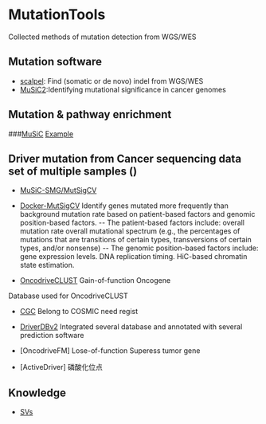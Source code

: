 # MutationTools
Collected methods of mutation detection from WGS/WES

## Mutation software
- [scalpel](http://scalpel.sourceforge.net/manual.html): Find (somatic or de novo) indel from WGS/WES 
- [MuSiC2](https://github.com/ding-lab/MuSiC2):Identifying mutational significance in cancer genomes

## Mutation & pathway enrichment
###[MuSiC](http://gmt.genome.wustl.edu/packages/genome-music/index.html)
[Example](http://wp.zxzyl.com/?p=276)

## Driver mutation from Cancer sequencing data set of multiple samples ()
- [MuSiC-SMG/MutSigCV](http://software.broadinstitute.org/cancer/software/genepattern/modules/docs/MutSigCV) 
- [Docker-MutSigCV](https://hub.docker.com/r/argrosso/mutsigcv/)
Identify genes mutated more frequently than background mutation rate based on patient-based factors and genomic position-based factors.
-- The patient-based factors include:
overall mutation rate
overall mutational spectrum (e.g., the percentages of mutations that are transitions of certain types, transversions of certain types, and/or nonsense)
-- The genomic position-based factors include:
gene expression levels.
DNA replication timing.
HiC-based chromatin state estimation.

- [OncodriveCLUST](https://bitbucket.org/bbglab/oncodriveclust) Gain-of-function Oncogene

Database used for OncodriveCLUST
- [CGC](http://cancer.sanger.ac.uk/census/) Belong to COSMIC
  need regist
- [DriverDBv2](http://driverdb.tms.cmu.edu.tw/driverdbv2/)
Integrated several database and annotated with several prediction software

- [OncodriveFM] Lose-of-function Superess tumor gene

- [ActiveDriver] 磷酸化位点

###



## Knowledge
- [SVs](http://biosb.nl/wp-content/uploads/2014/10/Day-2-Guryev-CNV-calling-in-Gene-Panels.pdf)
